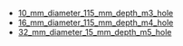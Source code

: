 * [10_mm_diameter_115_mm_depth_m3_hole](10_mm_diameter_115_mm_depth_m3_hole)
* [16_mm_diameter_115_mm_depth_m4_hole](16_mm_diameter_115_mm_depth_m4_hole)
* [32_mm_diameter_15_mm_depth_m5_hole](32_mm_diameter_15_mm_depth_m5_hole)
